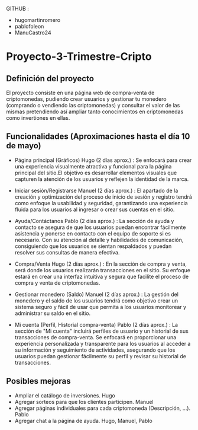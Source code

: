 GITHUB : 
- hugomartinromero
- pablofoleon
- ManuCastro24

# Proyecto-3-Trimestre-Cripto

## Definición del proyecto
El proyecto consiste en una página web de compra-venta de criptomonedas, pudiendo crear usuarios y gestionar tu monedero (comprando o vendiendo las criptomonedas) y consultar el valor de las mismas pretendiendo así ampliar tanto conocimientos en criptomonedas como invertiones en ellas.

## Funcionalidades (Aproximaciones hasta el día 10 de mayo)
- Página principal (Gráficos) Hugo (2 días aprox.) : Se enfocará para crear una experiencia visualmente atractiva y funcional para la página principal del sitio.El objetivo es desarrollar elementos visuales que capturen la atención de los usuarios y reflejen la identidad de la marca.

- Iniciar sesión/Registrarse Manuel (2 días aprox.) : El apartado de la creación y optimización del proceso de inicio de sesión y registro tendrá como enfoque la usabilidad y seguridad, garantizando una experiencia fluida para los usuarios al ingresar o crear sus cuentas en el sitio.

- Ayuda/Contáctanos Pablo (2 días aprox.) : La sección de ayuda y contacto se asegura de que los usuarios puedan encontrar fácilmente asistencia y ponerse en contacto con el equipo de soporte si es necesario. Con su atención al detalle y habilidades de comunicación, consiguiendo que los usuarios se sientan respaldados y puedan resolver sus consultas de manera efectiva.
  
- Compra/Venta Hugo (2 días aprox.) : En la sección de compra y venta, será donde los usuarios realizarán transacciones en el sitio. Su enfoque estará en crear una interfaz intuitiva y segura que facilite el proceso de compra y venta de criptomonedas. 
  
- Gestionar monedero (Saldo) Manuel (2 días aprox.) : La gestión del monedero y el saldo de los usuarios tendrá como objetivo crear un sistema seguro y fácil de usar que permita a los usuarios monitorear y administrar su saldo en el sitio. 
  
- Mi cuenta (Perfil, Historial compra-venta) Pablo (2 días aprox.) : La sección de "Mi cuenta" incluirá perfiles de usuario y un historial de sus transacciones de compra-venta. Se enfocará en proporcionar una experiencia personalizada y transparente para los usuarios al acceder a su información y seguimiento de actividades, asegurando que los usuarios puedan gestionar fácilmente su perfil y revisar su historial de transacciones.


## Posibles mejoras
- Ampliar el catálogo de inversiones. Hugo
- Agregar sorteos para que los clientes participen. Manuel
- Agregar páginas individuales para cada criptomoneda (Descripción, ...). Pablo
- Agregar chat a la página de ayuda. Hugo, Manuel, Pablo
